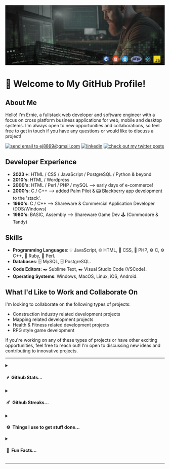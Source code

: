 <img src="gitbanner.png" alt="send email to ej8899@gmail.com" />

# 👋 Welcome to My GitHub Profile!

## About Me

Hello!  I'm Ernie, a fullstack web developer and software engineer with a focus on cross platform business applications for web, mobile and desktop systems.  I'm always open to new opportunities and collaborations, so feel free to get in touch if you have any questions or would like to discuss a project!

<a href="mailto:ej8899@gmail.com" target="_blank"><img src="https://img.shields.io/badge/Gmail-D14836?style=for-the-badge&logo=gmail&logoColor=white" alt="send email to ej8899@gmail.com" /></a>&nbsp;<a href="https://www.linkedin.com/in/ernie-johnson/" target="_blank"><img src="https://img.shields.io/badge/LinkedIn-0077B5?style=for-the-badge&logo=linkedin&logoColor=white" alt="linkedin" /></a>&nbsp;<a href="https://twitter.com/ejdevscom" target="_blank"><img src="https://img.shields.io/badge/Twitter-1DA1F2?style=for-the-badge&logo=twitter&logoColor=white" alt="check out my twitter posts"/></a>
## Developer Experience

- **2023 +**: HTML / CSS / JavaScript / PostgreSQL / Python & beyond
- **2010's**: HTML / Wordpress
- **2000's**: HTML / Perl / PHP / mySQL --> early days of e-commerce!
- **2000's**: C / C++ --> added Palm Pilot & 📟 Blackberry app development to the 'stack'.
- **1990's**: C / C++ --> Shareware & Commercial Application Developer (DOS/Windows)
- **1980's**: BASIC, Assembly --> Shareware Game Dev 🕹️ (Commodore & Tandy)

<!--
## Projects

Here are some of the projects I have worked on:

1. **Project 1**: [Project Name](link-to-project) - Brief description of the project.
2. **Project 2**: [Project Name](link-to-project) - Brief description of the project.
3. **Project 3**: [Project Name](link-to-project) - Brief description of the project.

Feel free to explore these projects to get a sense of my coding style and the type of work I enjoy.
-->

## Skills

- **Programming Languages**: 💡 JavaScript, 🌐 HTML, 🎨 CSS, 💾 PHP, ⚙️ C, ⚙️ C++, 💎 Ruby, 🐪 Perl.
- **Databases**: 🗄️ MySQL, 🗄️ PostgreSQL.
- **Code Editors**: ✒️ Sublime Text, ✒️ Visual Studio Code (VSCode).
- **Operating Systems**: Windows, MacOS, Linux, iOS, Android.

## What I'd Like to Work and Collaborate On

I'm looking to collaborate on the following types of projects:

- Construction industry related development projects
- Mapping related development projects
- Health & Fitness related development projects
- RPG style game development

If you're working on any of these types of projects or have other exciting opportunities, feel free to reach out! I'm open to discussing new ideas and contributing to innovative projects.



<!--
## Contributions

I'm a strong believer in the open-source community and actively contribute to various projects. You can find my contributions on GitHub, and I welcome pull requests and collaboration on exciting projects.

## Blog

I occasionally share my thoughts, ideas, and coding tips on my personal blog. Check it out [here](link-to-your-blog) for some interesting articles!

## Certifications

- [Certification 1](link-to-certification) - Description of the certification.
- [Certification 2](link-to-certification) - Description of the certification.
-->

<!---
<br />

<div align="center">



--->


            
 <!---        
<div>        
    <h3>My Workspace:</h3>
       <img alt="PopOS" src="https://img.shields.io/badge/Pop!_OS-48B9C7?style=for-the-badge&logo=Pop!_OS&logoColor=white" /> 
       <img alt="Ubuntu" src="https://img.shields.io/badge/Ubuntu-E95420?style=for-the-badge&logo=ubuntu&logoColor=white" /> 
       <img alt="Windows" src="https://img.shields.io/badge/Windows-0078D6?style=for-the-badge&logo=windows&logoColor=white" /> 
       <img alt="macOS" src="https://img.shields.io/badge/mac%20os-000000?style=for-the-badge&logo=apple&logoColor=white" />
       <img alt="VSCode" src="https://img.shields.io/badge/VSCode-0078D4?style=for-the-badge&logo=visual%20studio%20code&logoColor=white" />
  </div>
 ---> 
<!---
### Full Tech Stack:  ###
![#](https://img.shields.io/badge/C-00599C?style=for-the-badge&logo=c&logoColor=white) ![](https://img.shields.io/badge/C%2B%2B-00599C?style=for-the-badge&logo=c%2B%2B&logoColor=white) ![](https://img.shields.io/badge/HTML5-E34F26?style=for-the-badge&logo=html5&logoColor=white) ![](https://img.shields.io/badge/JavaScript-323330?style=for-the-badge&logo=javascript&logoColor=F7DF1E) ![](https://img.shields.io/badge/PHP-777BB4?style=for-the-badge&logo=php&logoColor=white) ![](https://img.shields.io/badge/Perl-39457E?style=for-the-badge&logo=perl&logoColor=white) ![](https://img.shields.io/badge/CSS3-1572B6?style=for-the-badge&logo=css3&logoColor=white) ![](https://img.shields.io/badge/Markdown-000000?style=for-the-badge&logo=markdown&logoColor=white)

### Tech Libraries:  ###
![](https://img.shields.io/badge/Bootstrap-563D7C?style=for-the-badge&logo=bootstrap&logoColor=white) ![](https://img.shields.io/badge/chai-A30701?style=for-the-badge&logo=chai&logoColor=white) ![](https://img.shields.io/badge/Express.js-000000?style=for-the-badge&logo=express&logoColor=white) ![](https://img.shields.io/badge/Font_Awesome-339AF0?style=for-the-badge&logo=fontawesome&logoColor=white) ![](https://img.shields.io/badge/Mocha-8D6748?style=for-the-badge&logo=Mocha&logoColor=white) ![](https://img.shields.io/badge/Node.js-339933?style=for-the-badge&logo=nodedotjs&logoColor=white)  ![](https://img.shields.io/badge/npm-CB3837?style=for-the-badge&logo=npm&logoColor=white) ![](https://img.shields.io/badge/MySQL-005C84?style=for-the-badge&logo=mysql&logoColor=white)
--->

<!--- https://github.com/alexandresanlim/Badges4-README.md-Profile#-languages- --->

<!--
### Social (coming soon): ### 
![](https://img.shields.io/badge/Gmail-D14836?style=for-the-badge&logo=gmail&logoColor=white) ![](https://img.shields.io/badge/Codewars-B1361E?style=for-the-badge&logo=Codewars&logoColor=white) ![](https://img.shields.io/badge/GitHub-100000?style=for-the-badge&logo=github&logoColor=white) ![](https://img.shields.io/badge/Facebook-1877F2?style=for-the-badge&logo=facebook&logoColor=white) ![](https://img.shields.io/badge/Instagram-E4405F?style=for-the-badge&logo=instagram&logoColor=white) ![](https://img.shields.io/badge/LinkedIn-0077B5?style=for-the-badge&logo=linkedin&logoColor=white) ![](https://img.shields.io/badge/Twitter-1DA1F2?style=for-the-badge&logo=twitter&logoColor=white)

---
-->


---

<!---
![](https://github-readme-stats.vercel.app/api?username=ej8899&theme=synthwave&hide_border=false&include_all_commits=false&count_private=true)<br/>

![](https://github-readme-stats.vercel.app/api/top-langs/?username=ej8899&theme=synthwave&hide_border=false&include_all_commits=false&count_private=true&layout=compact)
--->
</div>

<details>	
  <summary><h4>&nbsp;⚡&nbsp;&nbsp;Github Stats...</h4></summary>
  <img height="180em" src="https://github-readme-stats.vercel.app/api?username=ej8899&theme=radical&hide_border=false&include_all_commits=true&count_private=true&layout=compact" />
  <img height="180em" src="https://github-readme-stats.vercel.app/api/top-langs/?username=ej8899&theme=radical&hide_border=false&include_all_commits=false&count_private=true&layout=compact"/>
</details>
<details>	
  <summary><h4>&nbsp;☄️&nbsp;&nbsp;Github Streaks...</h4></summary>
  <p align=center>
  <img height="180em" src="https://github-readme-streak-stats.herokuapp.com/?user=ej8899&theme=synthwave&hide_border=false" />
  </p>
</details>
<details>	
  <summary><h4>&nbsp;⚙️&nbsp;&nbsp;Things I use to get stuff done...</h4></summary>
  	<ul>
  	    <li><b>OS:</b> Ubuntu, Windows 11, MacOS</li>
	      <li><b>Laptop: </b> 16" Macbook Pro, Lenovo Thinkpad X1 Carbon, Lenovo Yoga 7i</li>
		<li><b>Servers: </b> Synology NAS (~112TB), Custom Servers (x2) ~200TBea, one with near-bare-metal Linux VM desktop</li>
  	    <li><b>Browser: </b> Chrome, Firefox, Opera, Safari</li>
	      <li><b>Terminal: </b> Tabby with ZSH: Oh My Zsh</li>
	      <li><b>Code Editors:</b> VSCode, Sublime.</li>
	      <li><b>To Stay Updated:</b> Stackoverflow, Dev.to, Medium, Linkedin and Twitter.</li>
	</ul>	
</details>
<details>	
  <summary><h4>&nbsp;🐺&nbsp;&nbsp;Fun Facts...</h4></summary>
  Did you know?</br>
	Although I enjoy exploring new technologies and finding creative ways to solve problems through application development, I also love 
	<ul><li>hiking ⛰,</li> 
	<li>photography📸,</li> 
	<li>scuba diving🤿,</li>
	<li>fitness💪,</li>
	<li>and being a "dog🐺 dad"!</li>
	</ul>
</details>
<hr>
</div>
<!--- ![Visitor Count](https://profile-counter.glitch.me/ej8899/count.svg) --->
<div align="right"><img src="https://komarev.com/ghpvc/?username=my-github-username&style=flat-square&color=blue" alt=""/></div>


<!---
![](https://github-readme-streak-stats.herokuapp.com/?user=ej8899&theme=synthwave&hide_border=false)<br/>

ej8899/ej8899 is a ✨ special ✨ repository because its `README.md` (this file) appears on your GitHub profile.
You can click the Preview link to take a look at your changes.
--->
